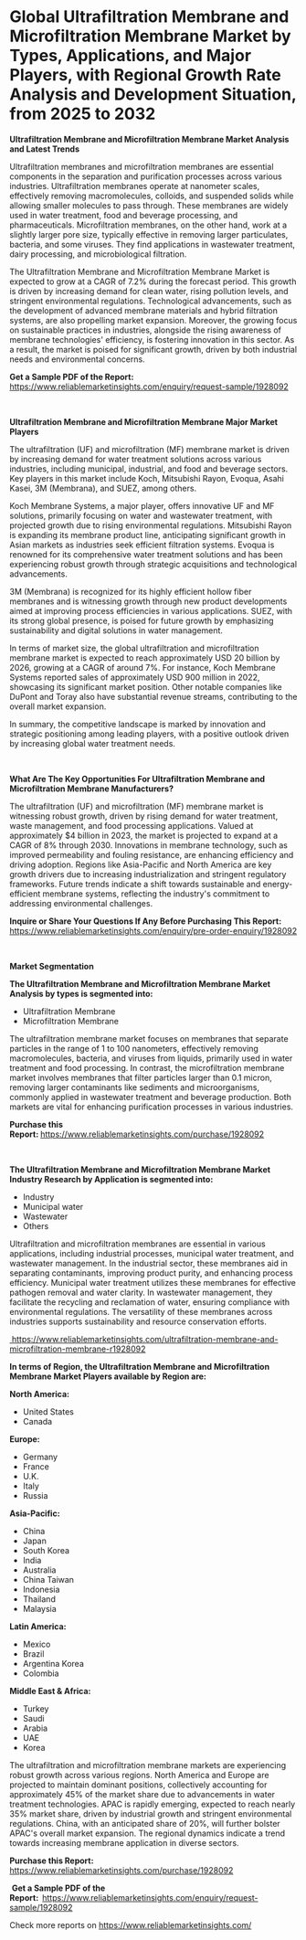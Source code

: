 <p><h1>Global Ultrafiltration Membrane and Microfiltration Membrane Market by Types, Applications, and Major Players, with Regional Growth Rate Analysis and Development Situation, from 2025 to 2032</h1></p><p><strong>Ultrafiltration Membrane and Microfiltration Membrane Market Analysis and Latest Trends</strong></p>
<p><p>Ultrafiltration membranes and microfiltration membranes are essential components in the separation and purification processes across various industries. Ultrafiltration membranes operate at nanometer scales, effectively removing macromolecules, colloids, and suspended solids while allowing smaller molecules to pass through. These membranes are widely used in water treatment, food and beverage processing, and pharmaceuticals. Microfiltration membranes, on the other hand, work at a slightly larger pore size, typically effective in removing larger particulates, bacteria, and some viruses. They find applications in wastewater treatment, dairy processing, and microbiological filtration.</p><p>The Ultrafiltration Membrane and Microfiltration Membrane Market is expected to grow at a CAGR of 7.2% during the forecast period. This growth is driven by increasing demand for clean water, rising pollution levels, and stringent environmental regulations. Technological advancements, such as the development of advanced membrane materials and hybrid filtration systems, are also propelling market expansion. Moreover, the growing focus on sustainable practices in industries, alongside the rising awareness of membrane technologies' efficiency, is fostering innovation in this sector. As a result, the market is poised for significant growth, driven by both industrial needs and environmental concerns.</p></p>
<p><strong>Get a Sample PDF of the Report:&nbsp;</strong> <a href="https://www.reliablemarketinsights.com/enquiry/request-sample/1928092?utm_campaign=2636&utm_medium=2&utm_source=Github&utm_content=ia&utm_term=29032025&utm_id=ultrafiltration-membrane-and-microfiltration-membrane">https://www.reliablemarketinsights.com/enquiry/request-sample/1928092</a></p>
<p>&nbsp;</p>
<p><strong>Ultrafiltration Membrane and Microfiltration Membrane Major Market Players</strong></p>
<p><p>The ultrafiltration (UF) and microfiltration (MF) membrane market is driven by increasing demand for water treatment solutions across various industries, including municipal, industrial, and food and beverage sectors. Key players in this market include Koch, Mitsubishi Rayon, Evoqua, Asahi Kasei, 3M (Membrana), and SUEZ, among others.</p><p>Koch Membrane Systems, a major player, offers innovative UF and MF solutions, primarily focusing on water and wastewater treatment, with projected growth due to rising environmental regulations. Mitsubishi Rayon is expanding its membrane product line, anticipating significant growth in Asian markets as industries seek efficient filtration systems. Evoqua is renowned for its comprehensive water treatment solutions and has been experiencing robust growth through strategic acquisitions and technological advancements.</p><p>3M (Membrana) is recognized for its highly efficient hollow fiber membranes and is witnessing growth through new product developments aimed at improving process efficiencies in various applications. SUEZ, with its strong global presence, is poised for future growth by emphasizing sustainability and digital solutions in water management.</p><p>In terms of market size, the global ultrafiltration and microfiltration membrane market is expected to reach approximately USD 20 billion by 2026, growing at a CAGR of around 7%. For instance, Koch Membrane Systems reported sales of approximately USD 900 million in 2022, showcasing its significant market position. Other notable companies like DuPont and Toray also have substantial revenue streams, contributing to the overall market expansion.</p><p>In summary, the competitive landscape is marked by innovation and strategic positioning among leading players, with a positive outlook driven by increasing global water treatment needs.</p></p>
<p>&nbsp;</p>
<p><strong>What Are The Key Opportunities For Ultrafiltration Membrane and Microfiltration Membrane Manufacturers?</strong></p>
<p><p>The ultrafiltration (UF) and microfiltration (MF) membrane market is witnessing robust growth, driven by rising demand for water treatment, waste management, and food processing applications. Valued at approximately $4 billion in 2023, the market is projected to expand at a CAGR of 8% through 2030. Innovations in membrane technology, such as improved permeability and fouling resistance, are enhancing efficiency and driving adoption. Regions like Asia-Pacific and North America are key growth drivers due to increasing industrialization and stringent regulatory frameworks. Future trends indicate a shift towards sustainable and energy-efficient membrane systems, reflecting the industry's commitment to addressing environmental challenges.</p></p>
<p><strong>Inquire or Share Your Questions If Any Before Purchasing This Report:</strong> <a href="https://www.reliablemarketinsights.com/enquiry/pre-order-enquiry/1928092?utm_campaign=2636&utm_medium=2&utm_source=Github&utm_content=ia&utm_term=29032025&utm_id=ultrafiltration-membrane-and-microfiltration-membrane">https://www.reliablemarketinsights.com/enquiry/pre-order-enquiry/1928092</a></p>
<p>&nbsp;</p>
<p><strong>Market Segmentation</strong></p>
<p><strong>The Ultrafiltration Membrane and Microfiltration Membrane Market Analysis by types is segmented into:</strong></p>
<p><ul><li>Ultrafiltration Membrane</li><li>Microfiltration Membrane</li></ul></p>
<p><p>The ultrafiltration membrane market focuses on membranes that separate particles in the range of 1 to 100 nanometers, effectively removing macromolecules, bacteria, and viruses from liquids, primarily used in water treatment and food processing. In contrast, the microfiltration membrane market involves membranes that filter particles larger than 0.1 micron, removing larger contaminants like sediments and microorganisms, commonly applied in wastewater treatment and beverage production. Both markets are vital for enhancing purification processes in various industries.</p></p>
<p><strong>Purchase this Report:&nbsp;</strong><a href="https://www.reliablemarketinsights.com/purchase/1928092?utm_campaign=2636&utm_medium=2&utm_source=Github&utm_content=ia&utm_term=29032025&utm_id=ultrafiltration-membrane-and-microfiltration-membrane">https://www.reliablemarketinsights.com/purchase/1928092</a></p>
<p>&nbsp;</p>
<p><strong>The Ultrafiltration Membrane and Microfiltration Membrane Market Industry Research by Application is segmented into:</strong></p>
<p><ul><li>Industry</li><li>Municipal water</li><li>Wastewater</li><li>Others</li></ul></p>
<p><p>Ultrafiltration and microfiltration membranes are essential in various applications, including industrial processes, municipal water treatment, and wastewater management. In the industrial sector, these membranes aid in separating contaminants, improving product purity, and enhancing process efficiency. Municipal water treatment utilizes these membranes for effective pathogen removal and water clarity. In wastewater management, they facilitate the recycling and reclamation of water, ensuring compliance with environmental regulations. The versatility of these membranes across industries supports sustainability and resource conservation efforts.</p></p>
<p><a href="https://www.reliablemarketinsights.com/ultrafiltration-membrane-and-microfiltration-membrane-r1928092?utm_campaign=2636&utm_medium=2&utm_source=Github&utm_content=ia&utm_term=29032025&utm_id=ultrafiltration-membrane-and-microfiltration-membrane">&nbsp;https://www.reliablemarketinsights.com/ultrafiltration-membrane-and-microfiltration-membrane-r1928092</a></p>
<p><strong>In terms of Region, the Ultrafiltration Membrane and Microfiltration Membrane Market Players available by Region are:</strong></p>
<p>
    <p> <strong> North America: </strong>
        <ul>
            <li>United States</li>
            <li>Canada</li>
        </ul>
        </p> 
    <p> <strong> Europe: </strong>
        <ul>
            <li>Germany</li>
            <li>France</li>
            <li>U.K.</li>
            <li>Italy</li>
            <li>Russia</li>
        </ul>
        </p> 
    <p> <strong> Asia-Pacific: </strong>
        <ul>
            <li>China</li>
            <li>Japan</li>
            <li>South Korea</li>
            <li>India</li>
            <li>Australia</li>
            <li>China Taiwan</li>
            <li>Indonesia</li>
            <li>Thailand</li>
            <li>Malaysia</li>
        </ul>
        </p> 
    <p> <strong> Latin America: </strong>
        <ul>
            <li>Mexico</li>
            <li>Brazil</li>
            <li>Argentina Korea</li>
            <li>Colombia</li>
        </ul>
        </p> 
    <p> <strong> Middle East & Africa: </strong>
        <ul>
            <li>Turkey</li>
            <li>Saudi</li>
            <li>Arabia</li>
            <li>UAE</li>
            <li>Korea</li>
        </ul>
    </p>
    </p>
<p><p>The ultrafiltration and microfiltration membrane markets are experiencing robust growth across various regions. North America and Europe are projected to maintain dominant positions, collectively accounting for approximately 45% of the market share due to advancements in water treatment technologies. APAC is rapidly emerging, expected to reach nearly 35% market share, driven by industrial growth and stringent environmental regulations. China, with an anticipated share of 20%, will further bolster APAC's overall market expansion. The regional dynamics indicate a trend towards increasing membrane application in diverse sectors.</p></p>
<p><strong>Purchase this Report: </strong><a href="https://www.reliablemarketinsights.com/purchase/1928092?utm_campaign=2636&utm_medium=2&utm_source=Github&utm_content=ia&utm_term=29032025&utm_id=ultrafiltration-membrane-and-microfiltration-membrane">https://www.reliablemarketinsights.com/purchase/1928092</a></p>
<p>&nbsp;<strong>Get a Sample PDF of the Report:&nbsp;&nbsp;</strong><a href="https://www.reliablemarketinsights.com/enquiry/request-sample/1928092?utm_campaign=2636&utm_medium=2&utm_source=Github&utm_content=ia&utm_term=29032025&utm_id=ultrafiltration-membrane-and-microfiltration-membrane">https://www.reliablemarketinsights.com/enquiry/request-sample/1928092</a></p>
<p><strong></strong></p>
<p>Check more reports on <a href="https://www.reliablemarketinsights.com/?utm_campaign=2636&utm_medium=2&utm_source=Github&utm_content=ia&utm_term=29032025&utm_id=ultrafiltration-membrane-and-microfiltration-membrane">https://www.reliablemarketinsights.com/</a></p>